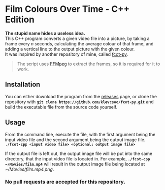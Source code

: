 # Film Colours Over Time - C++ Edition

**The stupid name hides a useless idea.**\
This C++ program converts a given video file into a picture, by taking a frame every *n* seconds, calculating the average colour of that frame, and adding a vertical line to the output picture with the given colour.\
It was inspired by another repository of mine, called [fcot-py](https://www.github.com/klevcsoo/fcot-py).
> The script uses [FFMpeg](https://www.ffmpeg.org/) to extract the frames, so it is required for it to work.

## Installation
You can either download the program from the [releases](https://www.github.com/klevcsoo/fcot-cpp/releases) page, or clone the repository with **`git clone https://github.com/klevcsoo/fcot-py.git`** and build the executable file from the source code yourself.

## Usage
From the command line, execute the file, with the first argument being the input video file and the second argument being the output image file.\
**`./fcot-cpp <input video file> <optional: output image file>`**

If the output file is left out, the output image file will be put into the same directory, that the input video file is located in. For example, **`./fcot-cpp ~/Movies/film.mp4`** will result in the output image file being located at *~/Movies/film.mp4.png*.

### No pull requests are accepted for this repository.
